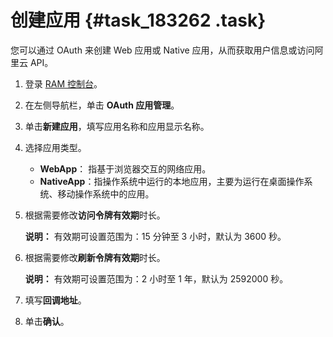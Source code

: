 # 创建应用 {#task_183262 .task}

您可以通过 OAuth 来创建 Web 应用或 Native 应用，从而获取用户信息或访问阿里云 API。

1.  登录 [RAM 控制台](https://ram.console.aliyun.com/)。
2.  在左侧导航栏，单击 **OAuth 应用管理**。
3.  单击**新建应用**，填写应用名称和应用显示名称。
4.  选择应用类型。 
    -   **WebApp**： 指基于浏览器交互的网络应用。
    -   **NativeApp**：指操作系统中运行的本地应用，主要为运行在桌面操作系统、移动操作系统中的应用。
5.  根据需要修改**访问令牌有效期**时长。 

    **说明：** 有效期可设置范围为：15 分钟至 3 小时，默认为 3600 秒。

6.  根据需要修改**刷新令牌有效期**时长。 

    **说明：** 有效期可设置范围为：2 小时至 1 年，默认为 2592000 秒。

7.  填写**回调地址**。
8.  单击**确认**。

